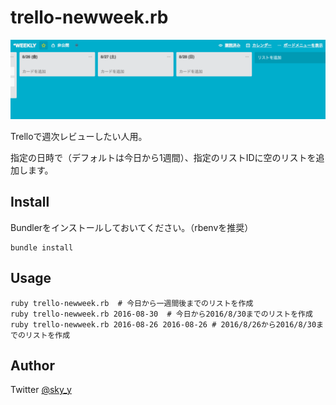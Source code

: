 # trello-newweek.rb

![Trello Weekly Review](ss-trello-weekly.png)

Trelloで週次レビューしたい人用。

指定の日時で（デフォルトは今日から1週間）、指定のリストIDに空のリストを追加します。

## Install

Bundlerをインストールしておいてください。（rbenvを推奨）

    bundle install


## Usage

    ruby trello-newweek.rb  # 今日から一週間後までのリストを作成
    ruby trello-newweek.rb 2016-08-30  # 今日から2016/8/30までのリストを作成
    ruby trello-newweek.rb 2016-08-26 2016-08-26 # 2016/8/26から2016/8/30までのリストを作成

## Author

Twitter [@sky_y](https://twitter.com/sky_y)
